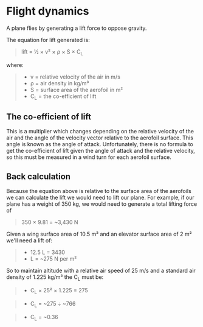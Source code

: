 # Flight dynamics

A plane flies by generating a lift force to oppose gravity.

The equation for lift generated is:

> lift = &frac12; &times; v&sup2; &times; &rho; &times; S &times; C<sub>L</sub>

where:
> * v = relative velocity of the air in m/s
> * &rho; = air density in kg/m&sup3;
> * S = surface area of the aerofoil in m&sup2;
> * C<sub>L</sub> = the co-efficient of lift

## The co-efficient of lift

This is a multiplier which changes depending on the relative velocity of the air and the angle of the velocity vector relative to the aerofoil surface. This angle is known as the angle of attack. Unfortunately, there is no formula to get the co-efficient of lift given the angle of attack and the relative velocity, so this must be measured in a wind turn for each aerofoil surface.

## Back calculation

Because the equation above is relative to the surface area of the aerofoils we can calculate the lift we would need to lift our plane. For example, if our plane has a weight of 350 kg, we would need to generate a total lifting force of

> 350 &times; 9.81  = ~3,430 N

Given a wing surface area of 10.5 m&sup2; and an elevator surface area of 2 m&sup2; we'll need a lift of:

> * 12.5 L = 3430
> * L = ~275 N per m&sup2;

So to maintain altitude with a relative air speed of 25 m/s and a standard air density of 1.225 kg/m&sup3; the C<sub>L</sub> must be:

> * C<sub>L</sub> &times; 25&sup2; &times; 1.225 = 275

> * C<sub>L</sub> = ~275 &div; ~766

> * C<sub>L</sub> = ~0.36